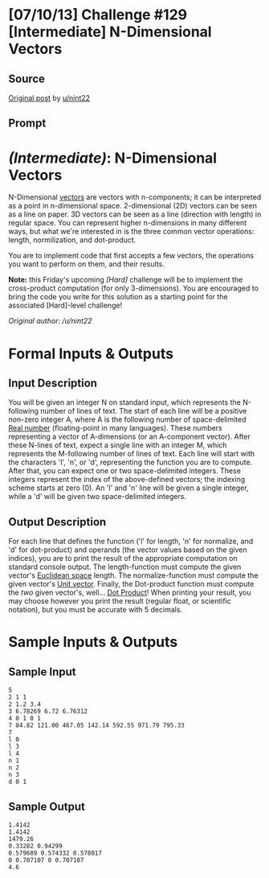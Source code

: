# [07/10/13] Challenge #129 [Intermediate] N-Dimensional Vectors

## Source

[Original post](https://old.reddit.com/r/dailyprogrammer/comments/1hzq9y/071013_challenge_129_intermediate_ndimensional/) by [u/nint22](https://old.reddit.com/user/nint22)

## Prompt

# [](#IntermediateIcon) *(Intermediate)*: N-Dimensional Vectors

N-Dimensional [vectors](http://en.wikipedia.org/wiki/Euclidean_vector) are vectors with n-components; it can be interpreted as a point in n-dimensional space. 2-dimensional (2D) vectors can be seen as a line on paper. 3D vectors can be seen as a line (direction with length) in regular space. You can represent higher n-dimensions in many different ways, but what we're interested in is the three common vector operations: length, normilization, and dot-product.

You are to implement code that first accepts a few vectors, the operations you want to perform on them, and their results.

**Note:** this Friday's upcoming *[Hard]* challenge will be to implement the cross-product computation (for only 3-dimensions). You are encouraged to bring the code you write for this solution as a starting point for the associated [Hard]-level challenge!

*Original author: /u/nint22*

# Formal Inputs & Outputs
## Input Description

You will be given an integer N on standard input, which represents the N-following number of lines of text. The start of each line will be a positive non-zero integer A, where A is the following number of space-delimited [Real number](http://en.wikipedia.org/wiki/Real_number) (floating-point in many languages). These numbers representing a vector of A-dimensions (or an A-component vector). After these N-lines of text, expect a single line with an integer M, which represents the M-following number of lines of text. Each line will start with the characters 'l', 'n', or 'd', representing the function you are to compute. After that, you can expect one or two space-delimited integers. These integers represent the index of the above-defined vectors; the indexing scheme starts at zero (0). An 'l' and 'n' line will be given a single integer, while a 'd' will be given two space-delimited integers.

## Output Description

For each line that defines the function ('l' for length, 'n' for normalize, and 'd' for dot-product) and operands (the vector values based on the given indices), you are to print the result of the appropriate computation on standard console output. The length-function must compute the given vector's [Euclidean space](http://en.wikipedia.org/wiki/Euclidean_space#Distance) length. The normalize-function must compute the given vector's [Unit vector](http://en.wikipedia.org/wiki/Unit_vector). Finally, the Dot-product function must compute the *two* given vector's, well... [Dot Product](http://en.wikipedia.org/wiki/Dot_product)! When printing your result, you may choose however you print the result (regular float, or scientific notation), but you must be accurate with 5 decimals.

# Sample Inputs & Outputs
## Sample Input

    5
    2 1 1
    2 1.2 3.4
    3 6.78269 6.72 6.76312
    4 0 1 0 1
    7 84.82 121.00 467.05 142.14 592.55 971.79 795.33
    7
    l 0
    l 3
    l 4
    n 1
    n 2
    n 3
    d 0 1

## Sample Output

    1.4142
    1.4142
    1479.26
    0.33282 0.94299
    0.579689 0.574332 0.578017
    0 0.707107 0 0.707107
    4.6
